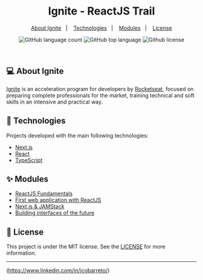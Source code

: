 <h1 align="center">
  Ignite - ReactJS Trail
</h1>

<p align="center">
  <a href="#-about-ignite">About Ignite</a>&nbsp;&nbsp;&nbsp;|&nbsp;&nbsp;&nbsp;
  <a href="#-technologies">Technologies</a>&nbsp;&nbsp;&nbsp;|&nbsp;&nbsp;&nbsp;
  <a href="#-modules">Modules</a>&nbsp;&nbsp;&nbsp;|&nbsp;&nbsp;&nbsp;  
  <a href="#-license">License</a>
</p>

<p align="center">
  <img alt="GitHub language count" src="https://img.shields.io/github/languages/count/jcobarreto/ignite-reactjs"/>

  <img alt="GitHub top language" src="https://img.shields.io/github/languages/top/jcobarreto/ignite-reactjs"/>

  <img alt="Github license" src="https://img.shields.io/github/license/jcobarreto/ignite-reactjs"/>
</p>

<br/>

## 💻 About Ignite

[Ignite](https://pages.rocketseat.com.br/ignite) is an acceleration program for developers by [Rocketseat](https://rocketseat.com.br/), focused on preparing complete professionals for the market, training technical and soft skills in an intensive and practical way.

## 🚀 Technologies

Projects developed with the main following technologies:

- [Next.js](https://nextjs.org/)
- [React](https://reactjs.org)
- [TypeScript](https://www.typescriptlang.org/)

## ✨ Modules

- [ReactJS Fundamentals](https://github.com/jcobarreto/ignite-reactjs/tree/main/01-github-explorer)
- [First web application with ReactJS](https://github.com/jcobarreto/ignite-reactjs/tree/main/02-dtmoney)
- [Next.js & JAMStack](https://github.com/jcobarreto/ignite-reactjs/tree/main/03-ignews)
- [Building interfaces of the future](https://github.com/jcobarreto/ignite-reactjs/tree/main/04-dashgo)


## 📄 License

This project is under the MIT license. See the [LICENSE](LICENSE.md) for more information.

---

(https://www.linkedin.com/in/jcobarreto/)
